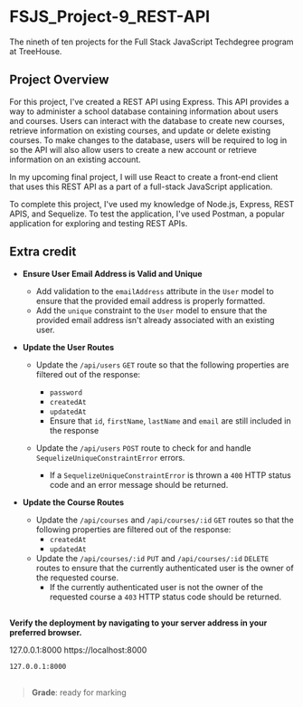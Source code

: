 # FSJS_Project-9_REST-API
The nineth of ten projects for the Full Stack JavaScript Techdegree program at TreeHouse.

## Project Overview

For this project, I've created a REST API using Express. This API provides a way to administer a school database containing information about users and courses. Users can interact with the database to create new courses, retrieve information on existing courses, and update or delete existing courses. To make changes to the database, users will be required to log in so the API will also allow users to create a new account or retrieve information on an existing account.

In my upcoming final project, I will use React to create a front-end client that uses this REST API as a part of a full-stack JavaScript application.

To complete this project, I've used my knowledge of Node.js, Express, REST APIS, and Sequelize. To test the application, I've used Postman, a popular application for exploring and testing REST APIs.

## Extra credit

- **Ensure User Email Address is Valid and Unique**
  - Add validation to the `emailAddress` attribute in the `User` model to ensure that the provided email address is properly formatted.
  - Add the `unique` constraint to the `User` model to ensure that the provided email address isn't already associated with an existing user.

- **Update the User Routes**
  - Update the `/api/users` `GET` route so that the following properties are filtered out of the response: 
    - `password`
    - `createdAt`
    - `updatedAt`
    - Ensure that `id`, `firstName`, `lastName` and `email` are still included in the response

  - Update the `/api/users` `POST` route to check for and handle `SequelizeUniqueConstraintError` errors.
    - If a `SequelizeUniqueConstraintError` is thrown a `400` HTTP status code and an error message should be returned.

- **Update the Course Routes**
  - Update the `/api/courses` and `/api/courses/:id` `GET` routes so that the following properties are filtered out of the response: 
    - `createdAt`
    - `updatedAt`
  - Update the `/api/courses/:id` `PUT` and `/api/courses/:id` `DELETE` routes to ensure that the currently authenticated user is the owner of the requested course. 
    - If the currently authenticated user is not the owner of the requested course a `403` HTTP status code should be returned. 

##
**Verify the deployment by navigating to your server address in
your preferred browser.**

127.0.0.1:8000
https://localhost:8000

```sh
127.0.0.1:8000
```

##

> **Grade**: ready for marking
